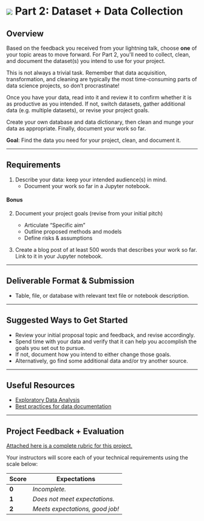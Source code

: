 # ![](https://ga-dash.s3.amazonaws.com/production/assets/logo-9f88ae6c9c3871690e33280fcf557f33.png) Part 2: Dataset + Data Collection

## Overview

Based on the feedback you received from your lightning talk, choose **one** of your topic areas to move forward. For Part 2, you'll need to collect, clean, and document the dataset(s) you intend to use for your project.

This is not always a trivial task. Remember that data acquisition, transformation, and cleaning are typically the most time-consuming parts of data science projects, so don’t procrastinate!

Once you have your data, read into it and review it to confirm whether it is as productive as you intended. If not, switch datasets, gather additional data (e.g. multiple datasets), or revise your project goals.

Create your own database and data dictionary, then clean and munge your data as appropriate. Finally, document your work so far.

**Goal**: Find the data you need for your project, clean, and document it.

---

## Requirements

1. Describe your data: keep your intended audience(s) in mind.
   - Document your work so far in a Jupyter notebook.

#### Bonus

2. Document your project goals (revise from your initial pitch)
   - Articulate “Specific aim”
   - Outline proposed methods and models
   - Define risks & assumptions

3. Create a blog post of at least 500 words that describes your work so far. Link to it in your Jupyter notebook.

---

## Deliverable Format & Submission

- Table, file, or database with relevant text file or notebook description.

---

## Suggested Ways to Get Started

- Review your initial proposal topic and feedback, and revise accordingly.
- Spend time with your data and verify that it can help you accomplish the goals you set out to pursue.
- If not, document how you intend to either change those goals.
- Alternatively, go find some additional data and/or try another source.

---

## Useful Resources

- [Exploratory Data Analysis](http://insightdatascience.com/blog/eda-and-graphics-eli-bressert.html)
- [Best practices for data documentation](https://www.dataone.org/all-best-practices)

---

## Project Feedback + Evaluation

[Attached here is a complete rubric for this project.](./capstone-part-02-rubric.md)

Your instructors will score each of your technical requirements using the scale below:

Score  | Expectations
--- | ---
**0** | _Incomplete._
**1** | _Does not meet expectations._
**2** | _Meets expectations, good job!_

